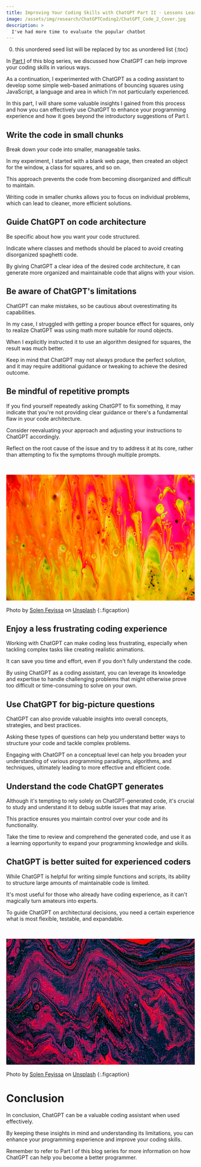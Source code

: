 ```yaml
---
title: Improving Your Coding Skills with ChatGPT Part II - Lessons Learned
image: /assets/img/research/ChatGPTCoding2/ChatGPT_Code_2_Cover.jpg
description: >
  I've had more time to evaluate the popular chatbot
---
```


0. this unordered seed list will be replaced by toc as unordered list
{:toc}


In <a href="https://www.christianhaller.me/blog/projectblog/2023-02-18-ChatGPT_Coding/" target="_blank">Part I</a> of this blog series, we discussed how ChatGPT can help improve your coding skills in various ways.

As a continuation, I experimented with ChatGPT as a coding assistant to develop some simple web-based animations of bouncing squares using JavaScript, a language and area in which I'm not particularly experienced.

In this part, I will share some valuable insights I gained from this process and how you can effectively use ChatGPT to enhance your programming experience and how it goes beyond the introductory suggestions of Part I.


## Write the code in small chunks

Break down your code into smaller, manageable tasks.

In my experiment, I started with a blank web page, then created an object for the window, a class for squares, and so on.

This approach prevents the code from becoming disorganized and difficult to maintain.

Writing code in smaller chunks allows you to focus on individual problems, which can lead to cleaner, more efficient solutions.


## Guide ChatGPT on code architecture

Be specific about how you want your code structured.

Indicate where classes and methods should be placed to avoid creating disorganized spaghetti code.

By giving ChatGPT a clear idea of the desired code architecture, it can generate more organized and maintainable code that aligns with your vision.


## Be aware of ChatGPT's limitations

ChatGPT can make mistakes, so be cautious about overestimating its capabilities.

In my case, I struggled with getting a proper bounce effect for squares, only to realize ChatGPT was using math more suitable for round objects.

When I explicitly instructed it to use an algorithm designed for squares, the result was much better.

Keep in mind that ChatGPT may not always produce the perfect solution, and it may require additional guidance or tweaking to achieve the desired outcome.


## Be mindful of repetitive prompts

If you find yourself repeatedly asking ChatGPT to fix something, it may indicate that you're not providing clear guidance or there's a fundamental flaw in your code architecture.

Consider reevaluating your approach and adjusting your instructions to ChatGPT accordingly.

Reflect on the root cause of the issue and try to address it at its core, rather than attempting to fix the symptoms through multiple prompts.


<br>
<p align="center"><img src="/assets/img/research/ChatGPTCoding2/solen-feyissa-kPeRytACtII-unsplash.jpg" alt="Christian Haller " style="width:640px"></p>
Photo by <a href="https://unsplash.com/it/@solenfeyissa" target="_blank">Solen Feyissa</a> on <a href="https://unsplash.com/photos/kPeRytACtII" target="_blank">Unsplash</a>
{:.figcaption}


## Enjoy a less frustrating coding experience

Working with ChatGPT can make coding less frustrating, especially when tackling complex tasks like creating realistic animations.

It can save you time and effort, even if you don't fully understand the code.

By using ChatGPT as a coding assistant, you can leverage its knowledge and expertise to handle challenging problems that might otherwise prove too difficult or time-consuming to solve on your own.


## Use ChatGPT for big-picture questions

ChatGPT can also provide valuable insights into overall concepts, strategies, and best practices.

Asking these types of questions can help you understand better ways to structure your code and tackle complex problems.

Engaging with ChatGPT on a conceptual level can help you broaden your understanding of various programming paradigms, algorithms, and techniques, ultimately leading to more effective and efficient code.


## Understand the code ChatGPT generates

Although it's tempting to rely solely on ChatGPT-generated code, it's crucial to study and understand it to debug subtle issues that may arise.

This practice ensures you maintain control over your code and its functionality.

Take the time to review and comprehend the generated code, and use it as a learning opportunity to expand your programming knowledge and skills.


## ChatGPT is better suited for experienced coders

While ChatGPT is helpful for writing simple functions and scripts, its ability to structure large amounts of maintainable code is limited.

It's most useful for those who already have coding experience, as it can't magically turn amateurs into experts.

To guide ChatGPT on architectural decisions, you need a certain experience what is most flexible, testable, and expandable.


  
<br>
<p align="center"><img src="/assets/img/research/ChatGPTCoding2/solen-feyissa-Kp1tkDWFvMI-unsplash.jpg" alt="Christian Haller " style="width:640px"></p>
Photo by <a href="https://unsplash.com/it/@solenfeyissa" target="_blank">Solen Feyissa</a> on <a href="https://unsplash.com/photos/Kp1tkDWFvMI" target="_blank">Unsplash</a>
{:.figcaption}

# Conclusion

In conclusion, ChatGPT can be a valuable coding assistant when used effectively.

By keeping these insights in mind and understanding its limitations, you can enhance your programming experience and improve your coding skills.

Remember to refer to Part I of this blog series for more information on how ChatGPT can help you become a better programmer.
